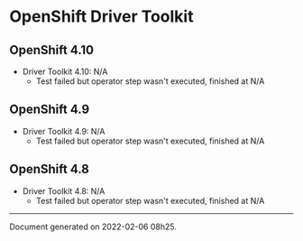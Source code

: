 
OpenShift Driver Toolkit
========================

OpenShift 4.10
--------------



* Driver Toolkit 4.10: N/A
  - Test failed but operator step wasn't executed, finished at N/A

OpenShift 4.9
-------------



* Driver Toolkit 4.9: N/A
  - Test failed but operator step wasn't executed, finished at N/A

OpenShift 4.8
-------------



* Driver Toolkit 4.8: N/A
  - Test failed but operator step wasn't executed, finished at N/A

---
Document generated on 2022-02-06 08h25.
